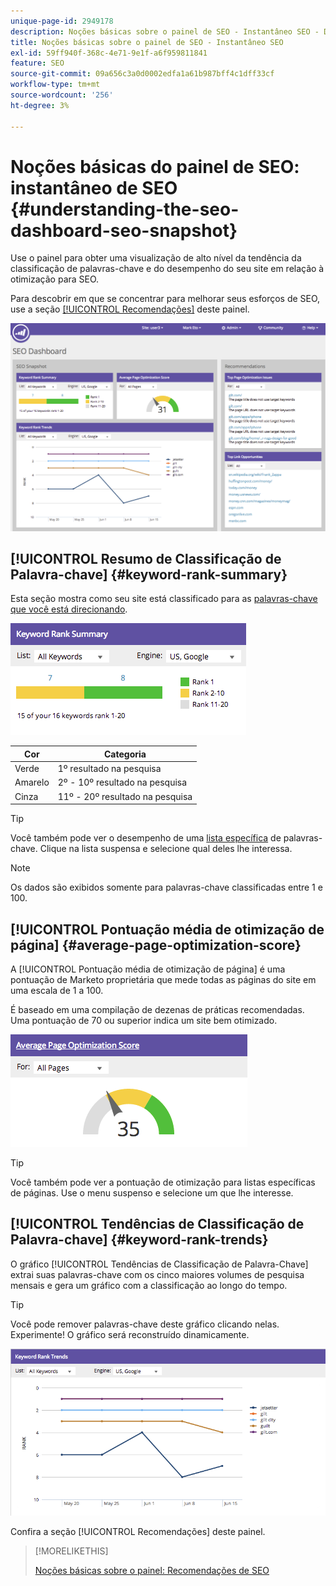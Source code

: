 ```yaml
---
unique-page-id: 2949178
description: Noções básicas sobre o painel de SEO - Instantâneo SEO - Documentação do Marketo - Documentação do produto
title: Noções básicas sobre o painel de SEO - Instantâneo SEO
exl-id: 59ff940f-368c-4e71-9e1f-a6f959811841
feature: SEO
source-git-commit: 09a656c3a0d0002edfa1a61b987bff4c1dff33cf
workflow-type: tm+mt
source-wordcount: '256'
ht-degree: 3%

---
```


# Noções básicas do painel de SEO: instantâneo de SEO {#understanding-the-seo-dashboard-seo-snapshot}

Use o painel para obter uma visualização de alto nível da tendência da classificação de palavras-chave e do desempenho do seu site em relação à otimização para SEO.

Para descobrir em que se concentrar para melhorar seus esforços de SEO, use a seção [[!UICONTROL Recomendações]](/help/marketo/product-docs/additional-apps/seo/understanding-seo/understanding-the-seo-dashboard-seo-recommendations.md) deste painel.

![](assets/image2014-9-17-21-3a32-3a22.png)

## [!UICONTROL Resumo de Classificação de Palavra-chave] {#keyword-rank-summary}

Esta seção mostra como seu site está classificado para as [palavras-chave que você está direcionando](/help/marketo/product-docs/additional-apps/seo/keywords/seo-add-keywords.md).

![](assets/image2014-9-17-21-3a34-3a5.png)

| Cor | Categoria |
|---|---|
| Verde | 1º resultado na pesquisa |
| Amarelo | 2º - 10º resultado na pesquisa |
| Cinza | 11º - 20º resultado na pesquisa |

>[!TIP]
>
>Você também pode ver o desempenho de uma [lista específica](/help/marketo/product-docs/additional-apps/seo/keywords/seo-add-remove-keywords-from-a-list.md) de palavras-chave. Clique na lista suspensa e selecione qual deles lhe interessa.

>[!NOTE]
>
>Os dados são exibidos somente para palavras-chave classificadas entre 1 e 100.

## [!UICONTROL Pontuação média de otimização de página] {#average-page-optimization-score}

A [!UICONTROL Pontuação média de otimização de página] é uma pontuação de Marketo proprietária que mede todas as páginas do site em uma escala de 1 a 100.

É baseado em uma compilação de dezenas de práticas recomendadas. Uma pontuação de 70 ou superior indica um site bem otimizado.

![](assets/image2014-9-17-21-3a35-3a55.png)

>[!TIP]
>
>Você também pode ver a pontuação de otimização para listas específicas de páginas. Use o menu suspenso e selecione um que lhe interesse.

## [!UICONTROL Tendências de Classificação de Palavra-chave] {#keyword-rank-trends}

O gráfico [!UICONTROL Tendências de Classificação de Palavra-Chave] extrai suas palavras-chave com os cinco maiores volumes de pesquisa mensais e gera um gráfico com a classificação ao longo do tempo.

>[!TIP]
>
>Você pode remover palavras-chave deste gráfico clicando nelas. Experimente! O gráfico será reconstruído dinamicamente.

![](assets/image2014-9-17-21-3a37-3a1.png)

Confira a seção [!UICONTROL Recomendações] deste painel.

>[!MORELIKETHIS]
>
>[Noções básicas sobre o painel: Recomendações de SEO](/help/marketo/product-docs/additional-apps/seo/understanding-seo/understanding-the-seo-dashboard-seo-recommendations.md)
